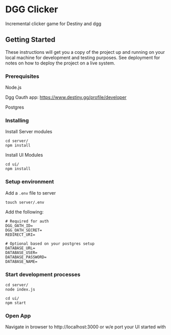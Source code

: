 # DGG Clicker

Incremental clicker game for Destiny and dgg

## Getting Started

These instructions will get you a copy of the project up and running on your local machine for development and testing purposes. See deployment for notes on how to deploy the project on a live system.

### Prerequisites

Node.js

Dgg Oauth app: https://www.destiny.gg/profile/developer

Postgres

### Installing

Install Server modules

```
cd server/
npm install
```

Install UI Modules
```
cd ui/
npm install
```

### Setup environment

Add a `.env` file to server
```
touch server/.env
```

Add the following:
```
# Required for auth
DGG_OATH_ID=
DGG_OATH_SECRET=
REDIRECT_URI=

# Optional based on your postgres setup
DATABASE_URL=
DATABASE_USER=
DATABASE_PASSWORD=
DATABASE_NAME=
```

### Start development processes
```
cd server/
node index.js
```

```
cd ui/
npm start
```

### Open App
Navigate in browser to http://localhost:3000 or w/e port your UI started with
